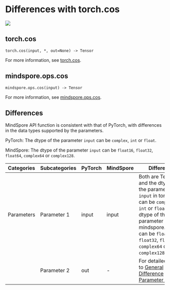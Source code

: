 # Differences with torch.cos

<a href="https://gitee.com/mindspore/docs/blob/master/docs/mindspore/source_en/note/api_mapping/pytorch_diff/cos.md" target="_blank"><img src="https://mindspore-website.obs.cn-north-4.myhuaweicloud.com/website-images/master/resource/_static/logo_source_en.png"></a>

## torch.cos

```text
torch.cos(input, *, out=None) -> Tensor
```

For more information, see [torch.cos](https://pytorch.org/docs/1.8.1/generated/torch.cos.html).

## mindspore.ops.cos

```text
mindspore.ops.cos(input) -> Tensor
```

For more information, see [mindspore.ops.cos](https://www.mindspore.cn/docs/en/master/api_python/ops/mindspore.ops.cos.html).

## Differences

MindSpore API function is consistent with that of PyTorch, with differences in the data types supported by the parameters.

PyTorch: The dtype of the parameter `input` can be ``complex``, ``int`` or ``float``.

MindSpore: The dtype of the parameter `input` can be ``float16``, ``float32``, ``float64``, ``complex64`` or ``complex128``.

| Categories | Subcategories |PyTorch | MindSpore | Difference |
| --- | ---   | ---   | ---        |---  |
| Parameters | Parameter 1 | input | input | Both are Tensor, and the dtype of the parameter `input` in torch.cos can be ``complex``, ``int`` or ``float``. The dtype of the parameter `input` in mindspore.ops.cos can be ``float16``, ``float32``, ``float64``, ``complex64`` or ``complex128``.|
|      | Parameter 2 | out | - | For detailed, refer to [General Difference Parameter Table](https://www.mindspore.cn/docs/en/master/note/api_mapping/pytorch_api_mapping.html#general-difference-parameter-table). |